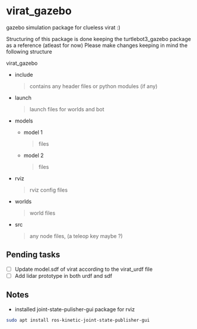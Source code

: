 # virat_gazebo

gazebo simulation package for clueless virat :)

Structuring of this package is done keeping the turtlebot3_gazebo package as a reference (atleast for now)
Please make changes keeping in mind the following structure

virat_gazebo

* include
  > contains any header files or python modules (if any)
  
* launch
  > launch files for worlds and bot
  
* models
  * model 1
    > files
  * model 2
    > files

* rviz
  > rviz config files
  
* worlds
  > world files

* src
  > any node files, (a teleop key maybe ?)

Pending tasks
-------------
- [ ] Update model.sdf of virat according to the virat_urdf file
- [ ] Add lidar prototype in both urdf and sdf

Notes
-----

* installed joint-state-pulisher-gui package for rviz

```bash
sudo apt install ros-kinetic-joint-state-publisher-gui
```
